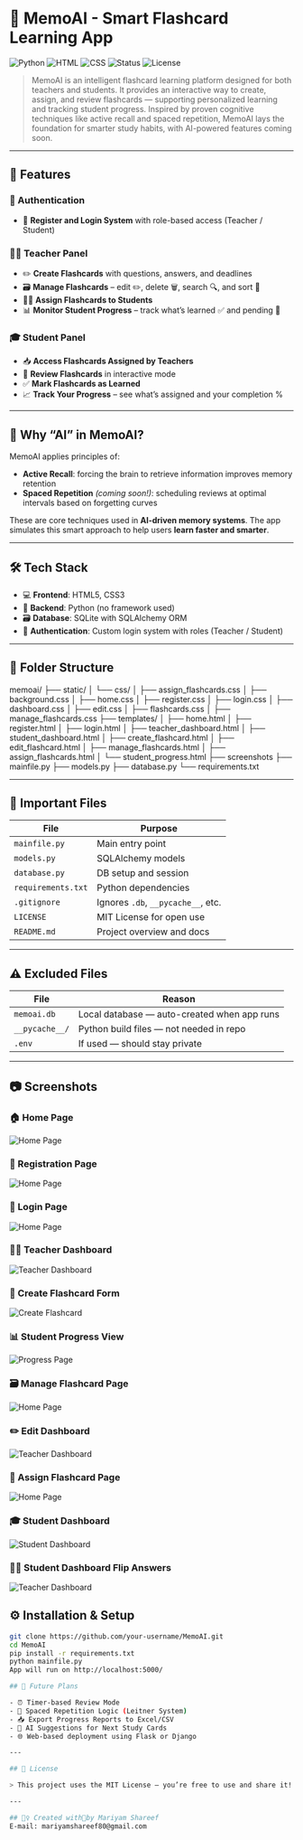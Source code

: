 # 📘 MemoAI - Smart Flashcard Learning App

![Python](https://img.shields.io/badge/Python-3.10-blue?logo=python)
![HTML](https://img.shields.io/badge/HTML-5-orange?logo=html5)
![CSS](https://img.shields.io/badge/CSS-3-blue?logo=css3)
![Status](https://img.shields.io/badge/Project-Complete-brightgreen)
![License](https://img.shields.io/badge/License-MIT-yellow)

> MemoAI is an intelligent flashcard learning platform designed for both teachers and students. It provides an interactive way to create, assign, and review flashcards — supporting personalized learning and tracking student progress. Inspired by proven cognitive techniques like active recall and spaced repetition, MemoAI lays the foundation for smarter study habits, with AI-powered features coming soon. 

---

## 🌟 Features

### 🔐 Authentication
- 📝 **Register and Login System** with role-based access (Teacher / Student)

### 🧑‍🏫 Teacher Panel
- ✏️ **Create Flashcards** with questions, answers, and deadlines
- 🗃️ **Manage Flashcards** – edit ✏️, delete 🗑️, search 🔍, and sort 📅
- 🧑‍🎓 **Assign Flashcards to Students**
- 📊 **Monitor Student Progress** – track what’s learned ✅ and pending 🔄

### 🎓 Student Panel
- 📥 **Access Flashcards Assigned by Teachers**
- 🧠 **Review Flashcards** in interactive mode
- ✅ **Mark Flashcards as Learned**
- 📈 **Track Your Progress** – see what’s assigned and your completion %

---

## 🤖 Why “AI” in MemoAI?

MemoAI applies principles of:
- **Active Recall**: forcing the brain to retrieve information improves memory retention
- **Spaced Repetition** *(coming soon!)*: scheduling reviews at optimal intervals based on forgetting curves

These are core techniques used in **AI-driven memory systems**. The app simulates this smart approach to help users **learn faster and smarter**.

---

## 🛠️ Tech Stack

- 💻 **Frontend**: HTML5, CSS3
- 🐍 **Backend**: Python (no framework used)
- 🗃️ **Database**: SQLite with SQLAlchemy ORM
- 🔐 **Authentication**: Custom login system with roles (Teacher / Student)

---

## 🧩 Folder Structure

memoai/
├── static/
│ └── css/
│ ├── assign_flashcards.css
│ ├── background.css
│ ├── home.css
│ ├── register.css
│ ├── login.css
│ ├── dashboard.css
│ ├── edit.css
│ ├── flashcards.css
│ ├── manage_flashcards.css
├── templates/
│ ├── home.html
│ ├── register.html
│ ├── login.html
│ ├── teacher_dashboard.html
│ ├── student_dashboard.html
│ ├── create_flashcard.html
│ ├── edit_flashcard.html
│ ├── manage_flashcards.html
│ ├── assign_flashcards.html
│ └── student_progress.html
├── screenshots
├── mainfile.py
├── models.py
├── database.py
└── requirements.txt


---

## 📁 Important Files

| File | Purpose |
|------|---------|
| `mainfile.py` | Main entry point |
| `models.py` | SQLAlchemy models |
| `database.py` | DB setup and session |
| `requirements.txt` | Python dependencies |
| `.gitignore` | Ignores `.db`, `__pycache__`, etc. |
| `LICENSE` | MIT License for open use |
| `README.md` | Project overview and docs |

---

## ⚠️ Excluded Files

| File | Reason |
|------|--------|
| `memoai.db` | Local database — auto-created when app runs |
| `__pycache__/` | Python build files — not needed in repo |
| `.env` | If used — should stay private |

---
## 📷 Screenshots

### 🏠 Home Page
![Home Page](screenshots/home.png)

### 📝 Registration Page
![Home Page](screenshots/registration.png)

### 🔑 Login Page
![Home Page](screenshots/login.png)

### 🙋‍♀️ Teacher Dashboard
![Teacher Dashboard](screenshots/teacher_dashboard.png)

### 📝 Create Flashcard Form
![Create Flashcard](screenshots/create_flashcards.png)

### 📊 Student Progress View
![Progress Page](screenshots/student_progress.png)

### 🗃️ Manage Flashcard Page
![Home Page](screenshots/manage_flashcards.png)

### ✏️ Edit Dashboard
![Teacher Dashboard](screenshots/edit_flashcard.png)

### 📝 Assign Flashcard Page
![Home Page](screenshots/assign_flashcards.png)

### 🎓 Student Dashboard
![Student Dashboard](screenshots/student_dashboard.png)

### 🧑‍🏫 Student Dashboard Flip Answers
![Teacher Dashboard](screenshots/student_dashboard_flip_answer.png)

## ⚙️ Installation & Setup

```bash
git clone https://github.com/your-username/MemoAI.git
cd MemoAI
pip install -r requirements.txt
python mainfile.py
App will run on http://localhost:5000/

## 🚀 Future Plans

- ⏰ Timer-based Review Mode
- 📅 Spaced Repetition Logic (Leitner System)
- 📥 Export Progress Reports to Excel/CSV
- 🧠 AI Suggestions for Next Study Cards
- 🌐 Web-based deployment using Flask or Django

---

## 📄 License

> This project uses the MIT License — you’re free to use and share it! See [LICENSE](LICENSE) for full terms.

---

## 🙋‍♀️ Created with💙by Mariyam Shareef
E-mail: mariyamshareef80@gmail.com
